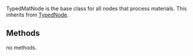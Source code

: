 

TypedMatNode is the base class for all nodes that process materials. This inherits from [TypedNode](/docs/api/TypedNode).






## Methods



no methods.